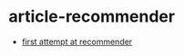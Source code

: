 article-recommender
===================

* [first attempt at recommender](http://nbviewer.ipython.org/urls/raw.github.com/waltherg/article-recommender/master/Recommender%2520Based%2520on%2520Authors.ipynb)
